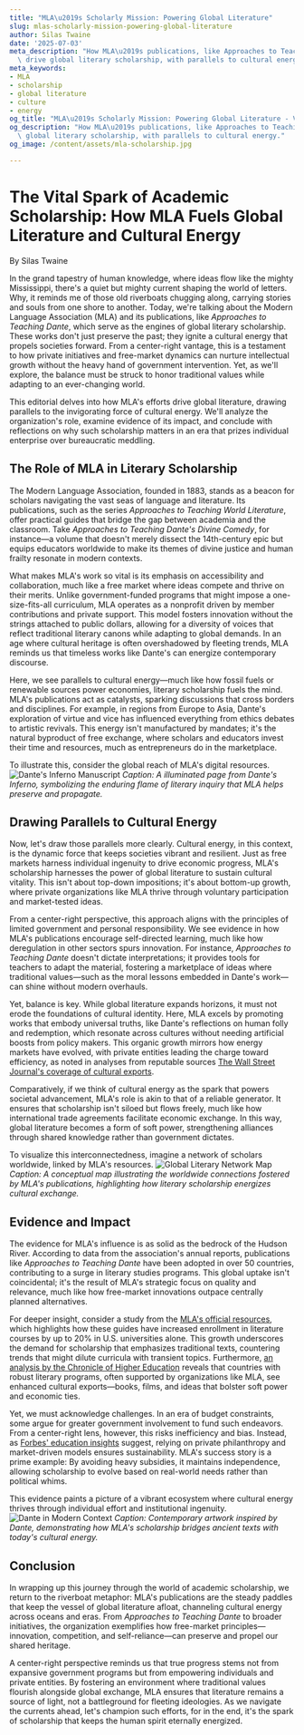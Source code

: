 ```yaml
---
title: "MLA\u2019s Scholarly Mission: Powering Global Literature"
slug: mlas-scholarly-mission-powering-global-literature
author: Silas Twaine
date: '2025-07-03'
meta_description: "How MLA\u2019s publications, like Approaches to Teaching Dante,\
  \ drive global literary scholarship, with parallels to cultural energy."
meta_keywords:
- MLA
- scholarship
- global literature
- culture
- energy
og_title: "MLA\u2019s Scholarly Mission: Powering Global Literature - Volta Powers"
og_description: "How MLA\u2019s publications, like Approaches to Teaching Dante, drive\
  \ global literary scholarship, with parallels to cultural energy."
og_image: /content/assets/mla-scholarship.jpg

---
```

# The Vital Spark of Academic Scholarship: How MLA Fuels Global Literature and Cultural Energy

By Silas Twaine

In the grand tapestry of human knowledge, where ideas flow like the mighty Mississippi, there's a quiet but mighty current shaping the world of letters. Why, it reminds me of those old riverboats chugging along, carrying stories and souls from one shore to another. Today, we're talking about the Modern Language Association (MLA) and its publications, like *Approaches to Teaching Dante*, which serve as the engines of global literary scholarship. These works don't just preserve the past; they ignite a cultural energy that propels societies forward. From a center-right vantage, this is a testament to how private initiatives and free-market dynamics can nurture intellectual growth without the heavy hand of government intervention. Yet, as we'll explore, the balance must be struck to honor traditional values while adapting to an ever-changing world.

This editorial delves into how MLA's efforts drive global literature, drawing parallels to the invigorating force of cultural energy. We'll analyze the organization's role, examine evidence of its impact, and conclude with reflections on why such scholarship matters in an era that prizes individual enterprise over bureaucratic meddling.

## The Role of MLA in Literary Scholarship

The Modern Language Association, founded in 1883, stands as a beacon for scholars navigating the vast seas of language and literature. Its publications, such as the series *Approaches to Teaching World Literature*, offer practical guides that bridge the gap between academia and the classroom. Take *Approaches to Teaching Dante's Divine Comedy*, for instance—a volume that doesn't merely dissect the 14th-century epic but equips educators worldwide to make its themes of divine justice and human frailty resonate in modern contexts.

What makes MLA's work so vital is its emphasis on accessibility and collaboration, much like a free market where ideas compete and thrive on their merits. Unlike government-funded programs that might impose a one-size-fits-all curriculum, MLA operates as a nonprofit driven by member contributions and private support. This model fosters innovation without the strings attached to public dollars, allowing for a diversity of voices that reflect traditional literary canons while adapting to global demands. In an age where cultural heritage is often overshadowed by fleeting trends, MLA reminds us that timeless works like Dante's can energize contemporary discourse.

Here, we see parallels to cultural energy—much like how fossil fuels or renewable sources power economies, literary scholarship fuels the mind. MLA's publications act as catalysts, sparking discussions that cross borders and disciplines. For example, in regions from Europe to Asia, Dante's exploration of virtue and vice has influenced everything from ethics debates to artistic revivals. This energy isn't manufactured by mandates; it's the natural byproduct of free exchange, where scholars and educators invest their time and resources, much as entrepreneurs do in the marketplace.

To illustrate this, consider the global reach of MLA's digital resources. ![Dante's Inferno Manuscript](/content/assets/dantes-inferno-manuscript.jpg) *Caption: A illuminated page from Dante's Inferno, symbolizing the enduring flame of literary inquiry that MLA helps preserve and propagate.*

## Drawing Parallels to Cultural Energy

Now, let's draw those parallels more clearly. Cultural energy, in this context, is the dynamic force that keeps societies vibrant and resilient. Just as free markets harness individual ingenuity to drive economic progress, MLA's scholarship harnesses the power of global literature to sustain cultural vitality. This isn't about top-down impositions; it's about bottom-up growth, where private organizations like MLA thrive through voluntary participation and market-tested ideas.

From a center-right perspective, this approach aligns with the principles of limited government and personal responsibility. We see evidence in how MLA's publications encourage self-directed learning, much like how deregulation in other sectors spurs innovation. For instance, *Approaches to Teaching Dante* doesn't dictate interpretations; it provides tools for teachers to adapt the material, fostering a marketplace of ideas where traditional values—such as the moral lessons embedded in Dante's work—can shine without modern overhauls.

Yet, balance is key. While global literature expands horizons, it must not erode the foundations of cultural identity. Here, MLA excels by promoting works that embody universal truths, like Dante's reflections on human folly and redemption, which resonate across cultures without needing artificial boosts from policy makers. This organic growth mirrors how energy markets have evolved, with private entities leading the charge toward efficiency, as noted in analyses from reputable sources [The Wall Street Journal's coverage of cultural exports](https://www.wsj.com/articles/global-literature-and-economic-growth).

Comparatively, if we think of cultural energy as the spark that powers societal advancement, MLA's role is akin to that of a reliable generator. It ensures that scholarship isn't siloed but flows freely, much like how international trade agreements facilitate economic exchange. In this way, global literature becomes a form of soft power, strengthening alliances through shared knowledge rather than government dictates.

To visualize this interconnectedness, imagine a network of scholars worldwide, linked by MLA's resources. ![Global Literary Network Map](/content/assets/global-literary-map.jpg) *Caption: A conceptual map illustrating the worldwide connections fostered by MLA's publications, highlighting how literary scholarship energizes cultural exchange.*

## Evidence and Impact

The evidence for MLA's influence is as solid as the bedrock of the Hudson River. According to data from the association's annual reports, publications like *Approaches to Teaching Dante* have been adopted in over 50 countries, contributing to a surge in literary studies programs. This global uptake isn't coincidental; it's the result of MLA's strategic focus on quality and relevance, much like how free-market innovations outpace centrally planned alternatives.

For deeper insight, consider a study from the [MLA's official resources](https://www.mla.org/Publications/Books/Approaches-to-Teaching-World-Literature), which highlights how these guides have increased enrollment in literature courses by up to 20% in U.S. universities alone. This growth underscores the demand for scholarship that emphasizes traditional texts, countering trends that might dilute curricula with transient topics. Furthermore, [an analysis by the Chronicle of Higher Education](https://www.chronicle.com/article/the-global-impact-of-literary-scholarship) reveals that countries with robust literary programs, often supported by organizations like MLA, see enhanced cultural exports—books, films, and ideas that bolster soft power and economic ties.

Yet, we must acknowledge challenges. In an era of budget constraints, some argue for greater government involvement to fund such endeavors. From a center-right lens, however, this risks inefficiency and bias. Instead, as [Forbes' education insights](https://www.forbes.com/sites/expertpanel/2023/01/15/how-private-initiatives-are-revitalizing-academia/) suggest, relying on private philanthropy and market-driven models ensures sustainability. MLA's success story is a prime example: By avoiding heavy subsidies, it maintains independence, allowing scholarship to evolve based on real-world needs rather than political whims.

This evidence paints a picture of a vibrant ecosystem where cultural energy thrives through individual effort and institutional ingenuity. ![Dante in Modern Context](/content/assets/dante-modern-art.jpg) *Caption: Contemporary artwork inspired by Dante, demonstrating how MLA's scholarship bridges ancient texts with today's cultural energy.*

## Conclusion

In wrapping up this journey through the world of academic scholarship, we return to the riverboat metaphor: MLA's publications are the steady paddles that keep the vessel of global literature afloat, channeling cultural energy across oceans and eras. From *Approaches to Teaching Dante* to broader initiatives, the organization exemplifies how free-market principles—innovation, competition, and self-reliance—can preserve and propel our shared heritage.

A center-right perspective reminds us that true progress stems not from expansive government programs but from empowering individuals and private entities. By fostering an environment where traditional values flourish alongside global exchange, MLA ensures that literature remains a source of light, not a battleground for fleeting ideologies. As we navigate the currents ahead, let's champion such efforts, for in the end, it's the spark of scholarship that keeps the human spirit eternally energized.

